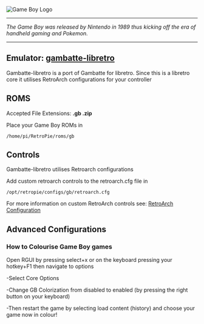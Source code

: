 ![Game Boy Logo](http://vignette3.wikia.nocookie.net/fantendo/images/d/df/Game_Boy_logo-1-.png/revision/latest?cb=20120610211616)
***
_The Game Boy was released by Nintendo in 1989 thus kicking off the era of handheld gaming and Pokemon._
***
## Emulator: [gambatte-libretro](https://github.com/libretro/gambatte-libretro)

Gambatte-libretro is a port of Gambatte for libretro. Since this is a libretro core it utilises RetroArch configurations for your controller
## ROMS

Accepted File Extensions: **.gb .zip**

Place your Game Boy ROMs in
```
/home/pi/RetroPie/roms/gb
```
## Controls

Gambatte-libretro utilises Retroarch configurations

Add custom retroarch controls to the retroarch.cfg file in
```shell
/opt/retropie/configs/gb/retroarch.cfg
```
For more information on custom RetroArch controls see: [RetroArch Configuration](https://github.com/petrockblog/RetroPie-Setup/wiki/RetroArch-Configuration)
## Advanced Configurations
### How to Colourise Game Boy games

Open RGUI by pressing select+x or on the keyboard pressing your hotkey+F1 then navigate to options

-Select Core Options

-Change GB Colorization from disabled to enabled (by pressing the right button on your keyboard)

-Then restart the game by selecting load content (history) and choose your game now in colour!